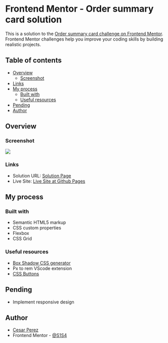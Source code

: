 # Frontend Mentor - Order summary card solution

This is a solution to the [Order summary card challenge on Frontend Mentor](https://www.frontendmentor.io/challenges/order-summary-component-QlPmajDUj). Frontend Mentor challenges help you improve your coding skills by building realistic projects. 

## Table of contents

- [Overview](#overview)
  - [Screenshot](#screenshot)
- [Links](#links)
- [My process](#my-process)
  - [Built with](#built-with)
  - [Useful resources](#useful-resources)
- [Pending](#pending)
- [Author](#author)

## Overview

### Screenshot

![](https://i.imgur.com/bTq7pyw.png)

### Links

- Solution URL: [Solution Page](https://www.frontendmentor.io/solutions/order-summary-card-using-css-grid-uh7ZM5-mDD)
- Live Site: [Live Site at Github Pages](https://s1s4.github.io/order-summary-card/)

## My process

### Built with

- Semantic HTML5 markup
- CSS custom properties
- Flexbox
- CSS Grid

### Useful resources

- [Box Shadow CSS generator](https://html-css-js.com/css/generator/box-shadow/)
-	Px to rem VScode extension
- [CSS Buttons](https://www.w3schools.com/css/css3_buttons.asp)

## Pending

- Implement responsive design

## Author

- [Cesar Perez](https://github.com/S1S4)
- Frontend Mentor - [@S1S4](https://www.frontendmentor.io/profile/S1S4)
